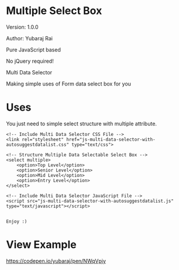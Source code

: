 # Multiple Select Box

Version: 1.0.0

Author: Yubaraj Rai

Pure JavaScript based

No jQuery required!

Multi Data Selector

Making simple uses of Form data select box for you

# Uses
You just need to simple select structure with multiple attribute.

    <!-- Include Multi Data Selector CSS File -->
    <link rel="stylesheet" href="js-multi-data-selector-with-autosuggestdatalist.css" type="text/css">
    
    <!-- Structure Multiple Data Selectable Select Box -->
    <select multiple>
        <option>Top Level</option>
        <option>Senior Level</option>
        <option>Mid Level</option>
        <option>Entry Level</option>
    </select>
    
    <!-- Include Multi Data Selector JavaScript File -->
    <script src="js-multi-data-selector-with-autosuggestdatalist.js" type="text/javascript"></script>
    
    
    Enjoy :)



# View Example

https://codepen.io/yubaraj/pen/NWqVpjy
